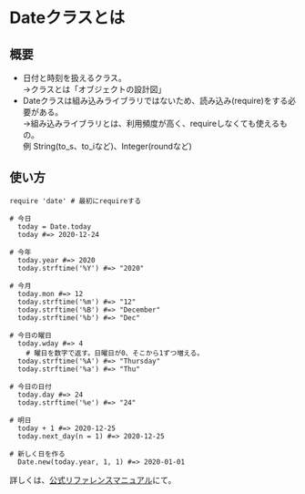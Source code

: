 # Dateクラスとは

## 概要
- 日付と時刻を扱えるクラス。<br>
->クラスとは「オブジェクトの設計図」
- Dateクラスは組み込みライブラリではないため、読み込み(require)をする必要がある。<br>
->組み込みライブラリとは、利用頻度が高く、requireしなくても使えるもの。<br>
例 String(to_s、to_iなど)、Integer(roundなど)

## 使い方
```
require 'date' # 最初にrequireする

# 今日
  today = Date.today
  today #=> 2020-12-24

# 今年
  today.year #=> 2020
  today.strftime('%Y') #=> "2020"

# 今月
  today.mon #=> 12
  today.strftime('%m') #=> "12"
  today.strftime('%B') #=> "December"
  today.strftime('%b') #=> "Dec"

# 今日の曜日
  today.wday #=> 4
    # 曜日を数字で返す。日曜日が0、そこから1ずつ増える。
  today.strftime('%A') #=> "Thursday"
  today.strftime('%a') #=> "Thu"

# 今日の日付
  today.day #=> 24
  today.strftime('%e') #=> "24"

# 明日
  today + 1 #=> 2020-12-25
  today.next_day(n = 1) #=> 2020-12-25

# 新しく日を作る
  Date.new(today.year, 1, 1) #=> 2020-01-01

```

詳しくは、[公式リファレンスマニュアル](https://docs.ruby-lang.org/ja/latest/class/Date.html)にて。
